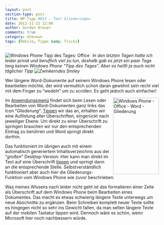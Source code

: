 ```yaml
---
layout: post
section-type: post
title: WP-Tipp #053 – Text Gliederungen
date: 2011-11-22 12:00
author: Gordon Breuer
comments: true
category: Unknown
tags: [Mobile, Tipps &amp; Tricks]
---
```

<p><img style="margin: 0px 10px 0px 0px; display: inline; float: left" title="" alt="Windows Phone Tipp des Tages: Office" align="left" src="http://anheledirwp.blob.core.windows.net/wordpress/2011/11/office1.png" /></p>  <p><em>In den letzten Tagen hatte ich leider privat und beruflich viel zu tun, deshalb gab es jetzt ein paar Tage lang keinen Windows Phone “Tipp des Tages”. Aber es heißt ja auch nicht täglicher Tipp <img style="border-bottom-style: none; border-left-style: none; border-top-style: none; border-right-style: none" class="wlEmoticon wlEmoticon-winkingsmile" alt="Zwinkerndes Smiley" src="http://anheledirwp.blob.core.windows.net/wordpress/2011/11/wlEmoticon-winkingsmile2.png" /></em></p>  <p>Wer längere Word-Dokumente auf seinem Windows Phone lesen oder bearbeiten möchte, der wird vermutlich schon daran gewöhnt sein recht viel mit dem Finger zu “<em>wedeln</em>” um zu scrollen. Es geht jedoch auch einfacher!</p>  <p><img style="margin: 0px 0px 0px 10px; display: inline; float: right" title="" alt="Windows Phone - Office - Word - Gliederung" align="right" src="http://anheledirwp.blob.core.windows.net/wordpress/2011/11/6382373215_db4cdc0f35.jpg" width="150" height="250" />Im <a href="/post/2011/09/05/WP7-Tipp-002-%E2%80%93-Das-Anwendungs-und-Kontextmenu.aspx">Anwendungsmenü</a> findet sich beim Lesen oder Bearbeiten von Word-Dokumenten ganz links das Icon “<em>Gliederung</em>”. <a href="/post/2011/09/12/WP7-Tipp-007-%E2%80%93-Standard-Gesten.aspx">Tippen</a> wir das an, erhalten wir eine Auflistung aller Überschriften, eingerückt nach jeweiliger Ebene. Um direkt zu einer Überschrift zu springen brauchen wir nur den entsprechenden Eintrag zu berühren und Word springt direkt dorthin.</p>  <p>Das funktioniert im übrigen auch mit einem automatisch generiertem Inhaltsverzeichnis aus der “<em>großen</em>” Desktop-Version: Hier kann man direkt im Text auf eine Überschrift <a href="/post/2011/09/12/WP7-Tipp-007-%E2%80%93-Standard-Gesten.aspx">tippen</a> und springt dann an die entsprechende Stelle. Selbstverständlich funktioniert aber auch hier die Gliederungs-Funktion vom Windows Phone wie zuvor beschrieben.</p>  <p>Was meines Wissens nach leider nicht geht ist das formatieren einer Zeile als Überschrift auf dem Windows Phone beim Bearbeiten eines Dokumentes. Das macht es etwas schwierig längere Texte unterwegs um neue Abschnitte zu ergänzen. Beim Schreiben komplett neuer Texte sollte es hingegen nicht so sehr ins Gewicht fallen, da man selten längere Texte auf der mobilen Tastatur tippen wird. Dennoch wäre es schön, wenn Microsoft hier noch nachbessern würde.</p>
